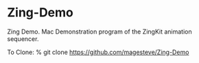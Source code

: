 # Zing-Demo

Zing Demo.
Mac Demonstration program of the ZingKit animation sequencer.

To Clone: % git clone https://github.com/magesteve/Zing-Demo
